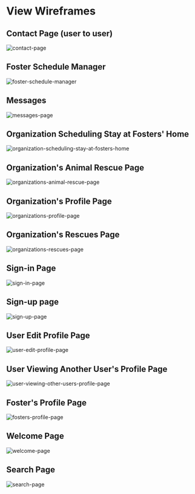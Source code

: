 <!-- Add mockups to views.md -->

# View Wireframes

## Contact Page (user to user)
![contact-page]

## Foster Schedule Manager
![foster-schedule-manager]

## Messages
![messages-page]

## Organization Scheduling Stay at Fosters' Home
![organization-scheduling-stay-at-fosters-home]

## Organization's Animal Rescue Page
![organizations-animal-rescue-page]

## Organization's Profile Page
![organizations-profile-page]

## Organization's Rescues Page
![organizations-rescues-page]

## Sign-in Page
![sign-in-page]

## Sign-up page
![sign-up-page]

## User Edit Profile Page
![user-edit-profile-page]

## User Viewing Another User's Profile Page
![user-viewing-other-users-profile-page]

## Foster's Profile Page
![fosters-profile-page]

## Welcome Page
![welcome-page]

## Search Page
![search-page]


[contact-page]: ./wireframes/contact-page.png

[foster-schedule-manager]: ./wireframes/foster-schedule-manager.png

[messages-page]: ./wireframes/messages-page.png

[organization-scheduling-stay-at-fosters-home]: ./wireframes/organization-scheduling-stay-at-fosters-home.png

[organizations-animal-rescue-page]: ./wireframes/organizations-animal-rescue-page.png

[organizations-profile-page]: ./wireframes/organizations-profile-page.png

[organizations-rescues-page]: ./wireframes/organizations-rescues-page.png

[sign-in-page]: ./wireframes/sign-in-page.png

[sign-up-page]: ./wireframes/sign-up-page.png

[user-edit-profile-page]: ./wireframes/user-edit-profile-page.png

[user-viewing-other-users-profile-page]: ./wireframes/user-viewing-other-users-profile-page.png

[fosters-profile-page]: ./wireframes/fosters-profile-page.png

[welcome-page]: ./wireframes/welcome-page.png

[search-page]: ./wireframes/search-page.png
